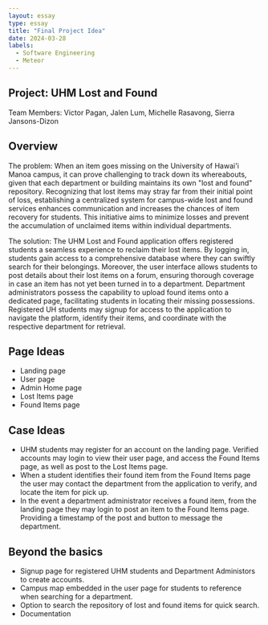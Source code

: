 ```yaml
---
layout: essay
type: essay
title: "Final Project Idea"
date: 2024-03-28
labels:
  - Software Engineering
  - Meteor
---
```


## Project: UHM Lost and Found

Team Members:
Victor Pagan, Jalen Lum, Michelle Rasavong, Sierra Jansons-Dizon

## Overview
The problem: 
When an item goes missing on the University of Hawai'i Manoa campus, it can prove challenging to track down its whereabouts, given that each department or building maintains its own "lost and found" repository. Recognizing that lost items may stray far from their initial point of loss, establishing a centralized system for campus-wide lost and found services enhances communication and increases the chances of item recovery for students. This initiative aims to minimize losses and prevent the accumulation of unclaimed items within individual departments.

The solution: 
The UHM Lost and Found application offers registered students a seamless experience to reclaim their lost items. By logging in, students gain access to a comprehensive database where they can swiftly search for their belongings. Moreover, the user interface allows students to post details about their lost items on a forum, ensuring thorough coverage in case an item has not yet been turned in to a department. Department administrators possess the capability to upload found items onto a dedicated page, facilitating students in locating their missing possessions. Registered UH students may signup for access to the application to navigate the platform, identify their items, and coordinate with the respective department for retrieval.

## Page Ideas
- Landing page
- User page
- Admin Home page
- Lost Items page
- Found Items page

## Case Ideas
- UHM students may register for an account on the landing page. Verified accounts may login to view their user page, and access the Found Items page, as well as post to the Lost Items page.
- When a student identifies their found item from the Found Items page the user may contact the department from the application to verify, and locate the item for pick up.
- In the event a department administrator receives a found item, from the landing page they may login to post an item to the Found Items page. Providing a timestamp of the post and button to message the department.

## Beyond the basics
- Signup page for registered UHM students and Department Administors to create accounts.
- Campus map embedded in the user page for students to reference when searching for a department.
- Option to search the repository of lost and found items for quick search.
- Documentation
